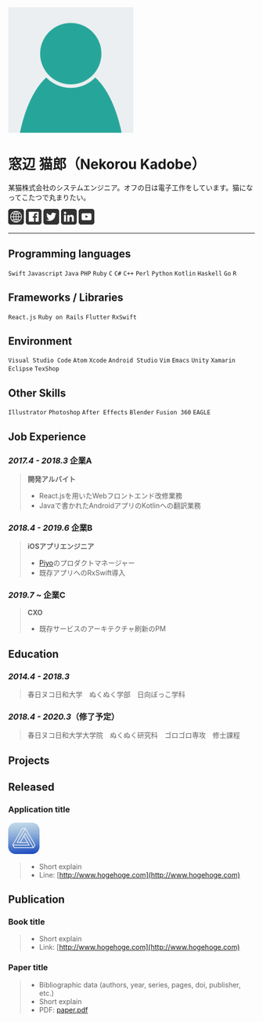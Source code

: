 <img src="./resources/template/thumbnail.png" width="256px">

# 窓辺 猫郎（Nekorou Kadobe）
某猫株式会社のシステムエンジニア。オフの日は電子工作をしています。猫になってこたつで丸まりたい。

[<img src="./resources/icons/website.png" width="32px">](https://www.google.co.jp/)
[<img src="./resources/icons/facebook.png" width="32px">](https://www.facebook.com/)
[<img src="./resources/icons/twitter.png" width="32px">](https://twitter.com/)
[<img src="./resources/icons/linkedin.png" width="32px">](https://www.linkedin.com/)
[<img src="./resources/icons/youtube.png" width="32px">](https://www.youtube.com/)

***

## Programming languages
`Swift` `Javascript` `Java` `PHP` `Ruby` `C` `C#` `C++` `Perl` `Python` `Kotlin` `Haskell` `Go` `R`

## Frameworks / Libraries
`React.js` `Ruby on Rails` `Flutter` `RxSwift`

## Environment
`Visual Studio Code` `Atom` `Xcode` `Android Studio` `Vim` `Emacs` `Unity` `Xamarin` `Eclipse` `TexShop`

## Other Skills
`Illustrator` `Photoshop` `After Effects` `Blender` `Fusion 360` `EAGLE`

## Job Experience
### *2017.4 - 2018.3* 企業A
> __開発アルバイト__
> - React.jsを用いたWebフロントエンド改修業務
> - Javaで書かれたAndroidアプリのKotlinへの翻訳業務

### *2018.4 - 2019.6* 企業B
> __iOSアプリエンジニア__
> - [Piyo](http://undefined.com)のプロダクトマネージャー
> - 既存アプリへのRxSwift導入

### *2019.7 ~* 企業C
> __CXO__
> - 既存サービスのアーキテクチャ刷新のPM

## Education
### *2014.4 - 2018.3*
> 春日ヌコ日和大学　ぬくぬく学部　日向ぼっこ学科
### *2018.4 - 2020.3*（修了予定）
> 春日ヌコ日和大学大学院　ぬくぬく研究科　ゴロゴロ専攻　修士課程

## Projects



## Released
### Application title
<img src="./resources/template/application.png" width="64px">

> - Short explain
> - Line: [http://www.hogehoge.com](http://www.hogehoge.com)

## Publication
### Book title
> - Short explain
> - Link: [http://www.hogehoge.com](http://www.hogehoge.com)

### Paper title
> - Bibliographic data (authors, year, series, pages, doi, publisher, etc.)
> - Short explain
> - PDF: [paper.pdf](./resources/template/paper.pdf)
